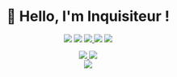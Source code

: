  <h1 align="center"> 🦅 Hello, I'm Inquisiteur !</h1>

<p align="center">
 <p align="center">
 
 <p align="center">
    <a href="https://discord.com/users/1097694419060269176" target"blank_"><img src="https://img.shields.io/badge/Discord-111111?style=for-the-badge&logo=discord&logoColor=white" target="_blank"></a> 
    <a href="" target"blank_"><img src="https://img.shields.io/badge/Spotify%20-111111.svg?&style=for-the-badge&logo=spotify&logoColor=white"></a>
    <a href="" target"blank_"><img src="https://img.shields.io/badge/YouTube-111111?style=for-the-badge&logo=youtube&logoColor=white" target="_blank">
    <a href="https://twitter.com/mirio_it" target"blank_"><img src="https://img.shields.io/badge/Twitter%20-111111.svg?&style=for-the-badge&logo=twitter&logoColor=white"></a>
    <a href="https://github.com/inquisit3ur" target"blank_"><img src="https://img.shields.io/badge/GitHub%20-111111.svg?&style=for-the-badge&logo=github&logoColor=white"></a>
</p>


  <div align="center">
  <a href="https://discord.com/users/1097694419060269176" target="_blank">
  <img src="https://lanyard-profile-readme.vercel.app/api/1097694419060269176"> 
  <img src="https://i.pinimg.com/originals/e8/d0/f1/e8d0f1794e2520ac2367c1d21c0966e9.gif">
</a>
   </div>

   <div align="center">
     <a href="https://github.com/inquisit3ur/"></a>
        <img src="https://github-readme-streak-stats.herokuapp.com?user=Us3rload&hide_border=true&background=111111&currStreakLabel=FFFFFF&sideLabels=FFFFFF&currStreakNum=FFFFFF&dates=FFFFFF&sideNums=FFFFFF&fire=FFFFFF&ring=FFFFFF&stroke=FFFFFFFF)](https://git.io/streak-stats" />
  </div>
